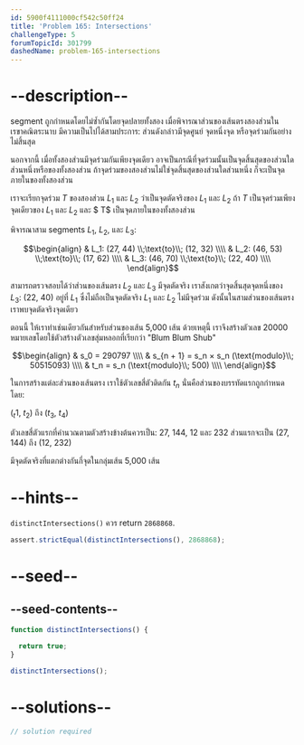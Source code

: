 ```yaml
---
id: 5900f4111000cf542c50ff24
title: 'Problem 165: Intersections'
challengeType: 5
forumTopicId: 301799
dashedName: problem-165-intersections
---
```


# --description--

segment ถูกกำหนดโดยไม่ซ้ำกันโดยจุดปลายทั้งสอง เมื่อพิจารณาส่วนของเส้นตรงสองส่วนในเรขาคณิตระนาบ มีความเป็นไปได้สามประการ: ส่วนดังกล่าวมีจุดศูนย์ จุดหนึ่งจุด หรือจุดร่วมกันอย่างไม่สิ้นสุด

นอกจากนี้ เมื่อทั้งสองส่วนมีจุดร่วมกันเพียงจุดเดียว อาจเป็นกรณีที่จุดร่วมนั้นเป็นจุดสิ้นสุดของส่วนใดส่วนหนึ่งหรือของทั้งสองส่วน ถ้าจุดร่วมของสองส่วนไม่ใช่จุดสิ้นสุดของส่วนใดส่วนหนึ่ง ก็จะเป็นจุดภายในของทั้งสองส่วน

เราจะเรียกจุดร่วม $T$ ของสองส่วน $L_1$ และ $L_2$ ว่าเป็นจุดตัดจริงของ $L_1$ และ $L_2$ ถ้า $T$ เป็นจุดร่วมเพียงจุดเดียวของ $L_1$ และ $L_2$ และ $ T$ เป็นจุดภายในของทั้งสองส่วน

พิจารณาสาม segments $L_1$, $L_2$, และ $L_3$:

$$\begin{align}
  & L_1: (27, 44) \\;\text{to}\\; (12, 32) \\\\
  & L_2: (46, 53) \\;\text{to}\\; (17, 62) \\\\
  & L_3: (46, 70) \\;\text{to}\\; (22, 40) \\\\
\end{align}$$


สามารถตรวจสอบได้ว่าส่วนของเส้นตรง $L_2$ และ $L_3$ มีจุดตัดจริง เราสังเกตว่าจุดสิ้นสุดจุดหนึ่งของ $L_3$: (22, 40) อยู่ที่ $L_1$ ซึ่งไม่ถือเป็นจุดตัดจริง $L_1$ และ $L_2$ ไม่มีจุดร่วม ดังนั้นในสามส่วนของเส้นตรง เราพบจุดตัดจริงจุดเดียว

ตอนนี้ ให้เราทำเช่นเดียวกันสำหรับส่วนของเส้น 5,000 เส้น ด้วยเหตุนี้ เราจึงสร้างตัวเลข 20000 หมายเลขโดยใช้ตัวสร้างตัวเลขสุ่มหลอกที่เรียกว่า "Blum Blum Shub"

$$\begin{align}
  & s_0 = 290797 \\\\
  & s_{n + 1} = s_n × s_n (\text{modulo}\\; 50515093) \\\\
  & t_n = s_n (\text{modulo}\\; 500) \\\\
\end{align}$$

ในการสร้างแต่ละส่วนของเส้นตรง เราใช้ตัวเลขสี่ตัวติดกัน $t_n$ นั่นคือส่วนของบรรทัดแรกถูกกำหนดโดย:

($_t$1, $t_2$) ถึง ($t_3$, $t_4$)


ตัวเลขสี่ตัวแรกที่คำนวณตามตัวสร้างข้างต้นควรเป็น: 27, 144, 12 และ 232 ส่วนแรกจะเป็น (27, 144) ถึง (12, 232)

มีจุดตัดจริงที่แตกต่างกันกี่จุดในกลุ่มเส้น 5,000 เส้น

# --hints--

`distinctIntersections()` ควร return `2868868`.

```js
assert.strictEqual(distinctIntersections(), 2868868);
```

# --seed--

## --seed-contents--

```js
function distinctIntersections() {

  return true;
}

distinctIntersections();
```

# --solutions--

```js
// solution required
```
